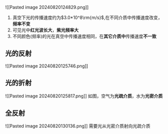 ![[Pasted image 20240820124829.png]]
1. 真空下光的传播速度约为$3.0*10^8\rm{m/s}$,在不同介质中传播速度改变，**频率不变**
2. 可见光中**红光波长大**，**紫光频率大**
3. 不同颜色(频率)的光在真空中传播速度相同，在**其它介质中**传播速度**不一致**
 
 ## 光的反射
![[Pasted image 20240820125746.png]]
## 光的折射
![[Pasted image 20240820125817.png]]
如图，空气为**光疏介质**，水为**光密介质**
## 全反射
![[Pasted image 20240820130136.png]]
需要光从光密介质射向光疏介质

 
 
 
 